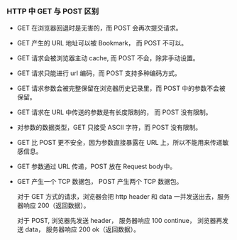 ### HTTP 中 GET 与 POST 区别

* GET 在浏览器回退时是无害的，而 POST 会再次提交请求。

* GET 产生的 URL 地址可以被 Bookmark， 而 POST 不可以。

* GET 请求会被浏览器主动 cache,  而 POST 不会，除非手动设置。

* GET 请求只能进行 url 编码，而 POST 支持多种编码方式。

* GET 请求参数会被完整保留在浏览器历史记录里，而 POST 中的参数不会被保留。

* GET 请求在 URL 中传送的参数是有长度限制的， 而 POST 没有限制。

* 对参数的数据类型，GET 只接受 ASCII 字符，而 POST 没有限制。

* GET 比 POST 更不安全，因为参数直接暴露在 URL 上，所以不能用来传递敏感信息。

* GET 参数通过 URL 传递，POST 放在 Request body中。

* GET 产生一个 TCP 数据包， POST 产生两个 TCP 数据包。

  对于 GET 方式的请求，浏览器会把 http header 和 data 一并发送出去，服务器响应 200（返回数据）。

  对于 POST, 浏览器先发送 header， 服务器响应 100 continue， 浏览器再发送 data， 服务器响应 200 ok（返回数据）。



